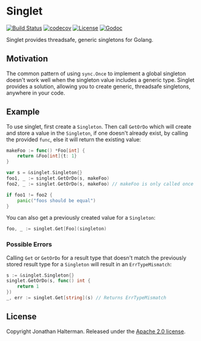 # Singlet

[![Build Status](https://img.shields.io/github/actions/workflow/status/jhalterman/singlet/test.yml)](https://github.com/jhalterman/singlet/actions/workflows/test.yml)
[![codecov](https://codecov.io/gh/jhalterman/singlet/branch/main/graph/badge.svg?token=VKVY1VTA1U)](https://codecov.io/gh/jhalterman/singlet)
[![License](http://img.shields.io/:license-apache-brightgreen.svg)](http://www.apache.org/licenses/LICENSE-2.0.html)
[![Godoc](https://pkg.go.dev/badge/github.com/jhalterman/singlet)](https://pkg.go.dev/github.com/jhalterman/singlet)

Singlet provides threadsafe, generic singletons for Golang.

## Motivation

The common pattern of using `sync.Once` to implement a global singleton doesn't work well when the singleton value includes a generic type. Singlet provides a solution, allowing you to create generic, threadsafe singletons, anywhere in your code.

## Example

To use singlet, first create a `Singleton`. Then call `GetOrDo` which will create and store a value in the `Singleton`, if one doesn't already exist, by calling the provided `func`, else it will return the existing value:

```go
makeFoo := func() *Foo[int] {
    return &Foo[int]{t: 1}
}

var s = &singlet.Singleton{}
foo1, _ := singlet.GetOrDo(s, makeFoo) 
foo2, _ := singlet.GetOrDo(s, makeFoo) // makeFoo is only called once

if foo1 != foo2 {
    panic("foos should be equal")
}
```

You can also get a previously created value for a `Singleton`:

```go
foo, _ := singlet.Get[Foo](singleton)
```

### Possible Errors

Calling `Get` or `GetOrDo` for a result type that doesn't match the previously stored result type for a `Singleton` will result in an `ErrTypeMismatch`:

```go
s := &singlet.Singleton{}
singlet.GetOrDo(s, func() int {
    return 1
})
_, err := singlet.Get[string](s) // Returns ErrTypeMismatch
```

## License

Copyright Jonathan Halterman. Released under the [Apache 2.0 license](http://www.apache.org/licenses/LICENSE-2.0.html).